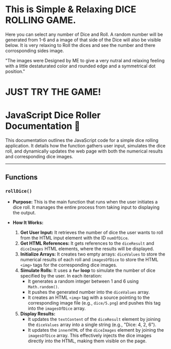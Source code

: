 # This is Simple & Relaxing DICE ROLLING GAME.

Here you can select any number of Dice and Roll.
A random number will be generated from 1-6 and a image of that side of the Dice will also be visible below.
It is very relaxing to Roll the dices and see the number and there corrosponding sides image.

"The images were Designed by ME to give a very nutral and relaxing feeling with a little destaturated color and rounded edge and a symmetrical dot position."

# JUST TRY THE GAME!





# JavaScript Dice Roller Documentation 🎲

This documentation outlines the JavaScript code for a simple dice rolling application. It details how the function gathers user input, simulates the dice roll, and dynamically updates the web page with both the numerical results and corresponding dice images.

---

## Functions

### `rollDice()`

* **Purpose:** This is the main function that runs when the user initiates a dice roll. It manages the entire process from taking input to displaying the output.

* **How It Works:**
    1.  **Get User Input:** It retrieves the number of dice the user wants to roll from the HTML input element with the ID `numOfDice`.
    2.  **Get HTML References:** It gets references to the `diceResult` and `diceImages` HTML elements, where the results will be displayed.
    3.  **Initialize Arrays:** It creates two empty arrays: `diceValues` to store the numerical results of each roll and `imagesOfDice` to store the HTML `<img>` tags for the corresponding dice images.
    4.  **Simulate Rolls:** It uses a **`for` loop** to simulate the number of dice specified by the user. In each iteration:
        * It generates a random integer between 1 and 6 using `Math.random()`.
        * It pushes the generated number into the `diceValues` array.
        * It creates an HTML `<img>` tag with a source pointing to the corresponding image file (e.g., `dice/5.png`) and pushes this tag into the `imagesOfDice` array.
    5.  **Display Results:**
        * It updates the `textContent` of the `diceResult` element by joining the `diceValues` array into a single string (e.g., "Dice: 4, 2, 6").
        * It updates the `innerHTML` of the `diceImages` element by joining the `imagesOfDice` array. This effectively injects the dice images directly into the HTML, making them visible on the page.
